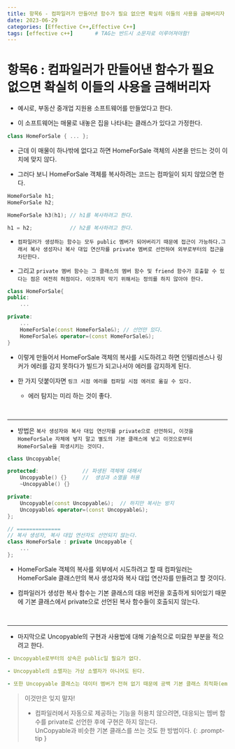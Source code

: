 ```yaml
---
title: 항목6 - 컴파일러가 만들어낸 함수가 필요 없으면 확실히 이들의 사용을 금해버리자
date: 2023-06-29
categories: [Effective C++,Effective C++]
tags: [effective c++]		# TAG는 반드시 소문자로 이루어져야함!
---
```


**항목6 : 컴파일러가 만들어낸 함수가 필요 없으면 확실히 이들의 사용을 금해버리자**
===========

* 예시로, 부동산 중개업 지원용 소프트웨어를 만들었다고 한다.

* 이 소프트웨어는 매물로 내놓은 집을 나타내는 클래스가 있다고 가정한다.

```c++
class HomeForSale { ... };
```

* 근데 이 매물이 하나밖에 없다고 하면 HomeForSale 객체의 사본을 만드는 것이 이치에 맞지 않다.

* 그러다 보니 HomeForSale 객체를 복사하려는 코드는 컴파일이 되지 않았으면 한다.

```c++
HomeForSale h1;
HomeForSale h2;

HomeForSale h3(h1); // h1를 복사하려고 한다.

h1 = h2;            // h2를 복사하려고 한다.
```

* `컴파일러가 생성하는 함수는 모두 public 멤버가 되어버리기 때문에 접근이 가능하다.그래서 복사 생성자나 복사 대입 연산자를 private 멤버로 선언하여 외부로부터의 접근을 차단한다.`

* 그리고 `private 멤버 함수는 그 클래스의 멤버 함수 및 friend 함수가 호출할 수 있다는 점은 여전히 허점이다. 이것까지 막기 위해서는 정의를 하지 않아야 한다.`

```c++
class HomeForSale{
public:
    ...

private:
    ...
    HomeForSale(const HomeForSale&); // 선언만 있다.
    HomeForSale& operator=(const HomeForSale&);
}
```

* 이렇게 만들어서 HomeForSale 객체의 복사를 시도하려고 하면 인텔리센스나 링커가 에러를 감지 못하다가 빌드가 되고나서야 에러를 감지하게 된다.

* 한 가지 덧붙이자면 `링크 시점 에러를 컴파일 시점 에러로 옮길 수 있다.`

  * 에러 탐지는 미리 하는 것이 좋다.

<br>

-----


* 방법은 `복사 생성자와 복사 대입 연산자를 private으로 선언하되, 이것을 HomeForSale 자체에 넣지 말고 별도의 기본 클래스에 넣고 이것으로부터 HomeForSale을 파생시키는 것이다.`


```c++
class Uncopyable{

protected:              // 파생된 객체에 대해서
    Uncopyable() {}     //  생성과 소멸을 허용
    ~Uncopyable() {}

private:
    Uncopyable(const Uncopyable&);  // 하지만 복사는 방지
    Uncopyable& operator=(const Uncopyable&);
};

// ==============
// 복사 생성자, 복사 대입 연산자도 선언되지 않는다.
class HomeForSale : private Uncopyable {
    ...
};
```

* HomeForSale 객체의 복사를 외부에서 시도하려고 할 때 컴파일러는 HomeForSale 클래스만의 복사 생성자와 복사 대입 연산자를 만들려고 할 것이다.

* 컴파일러가 생성한 복사 함수는 기본 클래스의 대응 버전을 호출하게 되어있기 때문에 기본 클래스에서 private으로 선언된 복사 함수들이 호출되지 않는다.

<br>

-----------

* 마지막으로 Uncopyable의 구현과 사용법에 대해 기술적으로 미묘한 부분을 적으려고 한다.

```yaml
- Uncopyable로부터의 상속은 public일 필요가 없다.

- Uncopyable의 소멸자는 가상 소멸자가 아니어도 된다.

- 또한 Uncopyable 클래스는 데이터 멤버가 전혀 없기 때문에 공백 기본 클래스 최적화(empty base class optimization) 기법이 먹혀들 여지가 있지만, 이 기법을 사용하면 다중 상속으로 갈 가능성이 있다..
```

> 이것만은 잊지 말자!
> * 컴파일러에서 자동으로 제공하는 기능을 허용치 않으려면, 대응되는 멤버 함수를 private로 선언한 후에 구현은 하지 않는다.<br>
> UnCopyable과 비슷한 기본 클래스를 쓰는 것도 한 방법이다.
{: .prompt-tip }